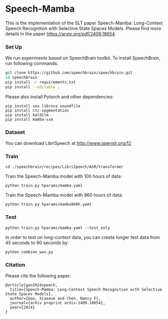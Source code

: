 # Speech-Mamba

This is the implementation of the SLT paper Speech-Mamba: Long-Context Speech Recognition with Selective State Spaces Models. Please find more details in the paper https://arxiv.org/pdf/2409.18654.

### Set Up

We run experiments based on SpeechBrain toolkit. To install SpeechBrain, run following commands:

```bash
git clone https://github.com/speechbrain/speechbrain.git
cd speechbrain
pip install -r requirements.txt
pip install --editable .
```
Please also install Pytorch and other dependencies:
```
pip install sox librosa soundfile
pip install ctc-segmentation
pip install kaldilm
pip install mamba-ssm
```
### Dataset
You can download LibriSpeech at http://www.openslr.org/12

### Train
```
cd ./speechbrain/recipes/LibriSpeech/ASR/transformer
```

Train the Speech-Mamba model with 100 hours of data:
```
python train.py hparams/mamba.yaml
```

Train the Speech-Mamba model with 960 hours of data:
```
python train.py hparams/mamba960h.yaml
```

### Test
```
python train.py hparams/mamba.yaml --test_only
```

In order to test on long-context data, you can create longer test data from 45 seconds to 60 seconds by:
```
python combine_wav.py
```

### Citation
Please cite the following paper:
```
@article{gao2024speech,
  title={Speech-Mamba: Long-Context Speech Recognition with Selective State Spaces Models},
  author={Gao, Xiaoxue and Chen, Nancy F},
  journal={arXiv preprint arXiv:2409.18654},
  year={2024}
}
